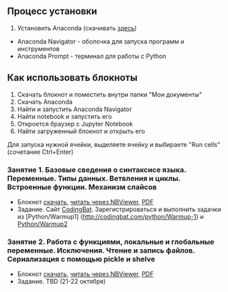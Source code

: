 ## Процесс установки

1) Установить Anaconda (скачивать [здесь](https://www.anaconda.com/download/))
  * Anaconda Navigator - оболочка для запуска программ и инструментов
  * Anaconda Prompt - терминал для работы с Python

## Как использовать блокноты

1) Скачать блокнот и поместить внутри папки "Мои документы"
2) Скачать Anaconda
3) Найти и запустить Anaconda Navigator
4) Найти notebook и запустить его
5) Откроется браузер с Jupyter Notebook
6) Найти загруженный блокнот и открыть его

Для запуска нужной ячейки, выделяете ячейку и выбираете "Run cells" (сочетание Ctrl+Enter)

### Занятие 1. Базовые сведения о синтаксисе языка. Переменные. Типы данных. Ветвления и циклы. Встроенные функции. Механизм слайсов

* Блокнот [скачать](https://goo.gl/XihwMS), [читать через NBViewer](https://nbviewer.jupyter.org/urls/dl.dropbox.com/s/cbcitgrptoy3h1c/lesson1.ipynb), [PDF](https://goo.gl/56d7Yk)
* Задание. Сайт [CodingBat](www.codingbat.com). Зарегистрироваться и выполнить задачки из [Python/Warmup1] (http://codingbat.com/python/Warmup-1) и [Python/Warmup2](http://codingbat.com/python/Warmup-2)

### Занятие 2. Работа с функциями, локальные и глобальные переменные. Исключения. Чтение и запись файлов. Сериализация с помощью pickle и shelve

* Блокнот [скачать](https://goo.gl/4MykxH), [читать через NBViewer](https://nbviewer.jupyter.org/urls/dl.dropbox.com/s/ibal9sffp5z10cl/lesson2.ipynb), [PDF](https://goo.gl/JPZCxK)
* Задание. TBD (21-22 октября)

